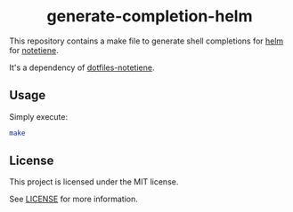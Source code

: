 <h1 align="center">generate-completion-helm</h1>

This repository contains a make file to generate shell completions for [helm](https://helm.sh/) for [notetiene](https://github.com/notetiene).

It's a dependency of [dotfiles-notetiene](https://github.com/notetiene/dotfiles-notetiene).

## Usage

Simply execute:
```bash
make
```

## License
This project is licensed under the MIT license.

See [LICENSE](./LICENSE) for more information.
